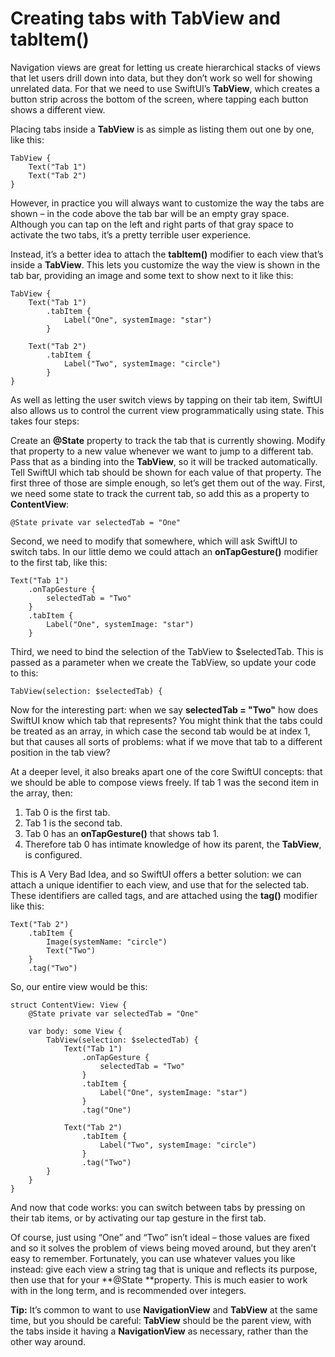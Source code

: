 # Creating tabs with TabView and tabItem()

Navigation views are great for letting us create hierarchical stacks of views that let users drill down into data, but they don’t work so well for showing unrelated data. For that we need to use SwiftUI’s **TabView**, which creates a button strip across the bottom of the screen, where tapping each button shows a different view.

Placing tabs inside a **TabView** is as simple as listing them out one by one, like this:
```
TabView {
    Text("Tab 1")
    Text("Tab 2")
}
```
However, in practice you will always want to customize the way the tabs are shown – in the code above the tab bar will be an empty gray space. Although you can tap on the left and right parts of that gray space to activate the two tabs, it’s a pretty terrible user experience.

Instead, it’s a better idea to attach the **tabItem()** modifier to each view that’s inside a **TabView**. This lets you customize the way the view is shown in the tab bar, providing an image and some text to show next to it like this:
```
TabView {
    Text("Tab 1")
        .tabItem {
            Label("One", systemImage: "star")
        }

    Text("Tab 2")
        .tabItem {
            Label("Two", systemImage: "circle")
        }
}
```
As well as letting the user switch views by tapping on their tab item, SwiftUI also allows us to control the current view programmatically using state. This takes four steps:

Create an **@State** property to track the tab that is currently showing.
Modify that property to a new value whenever we want to jump to a different tab.
Pass that as a binding into the **TabView**, so it will be tracked automatically.
Tell SwiftUI which tab should be shown for each value of that property.
The first three of those are simple enough, so let’s get them out of the way. First, we need some state to track the current tab, so add this as a property to **ContentView**:
```
@State private var selectedTab = "One"
```
Second, we need to modify that somewhere, which will ask SwiftUI to switch tabs. In our little demo we could attach an **onTapGesture()** modifier to the first tab, like this:
```
Text("Tab 1")
    .onTapGesture {
        selectedTab = "Two"
    }
    .tabItem {
        Label("One", systemImage: "star")
    }
```
Third, we need to bind the selection of the TabView to $selectedTab. This is passed as a parameter when we create the TabView, so update your code to this:
```
TabView(selection: $selectedTab) {
```    
Now for the interesting part: when we say **selectedTab = "Two"** how does SwiftUI know which tab that represents? You might think that the tabs could be treated as an array, in which case the second tab would be at index 1, but that causes all sorts of problems: what if we move that tab to a different position in the tab view?

At a deeper level, it also breaks apart one of the core SwiftUI concepts: that we should be able to compose views freely. If tab 1 was the second item in the array, then:

1. Tab 0 is the first tab.
2. Tab 1 is the second tab.
3. Tab 0 has an **onTapGesture()** that shows tab 1.
4. Therefore tab 0 has intimate knowledge of how its parent, the **TabView**, is configured.

This is A Very Bad Idea, and so SwiftUI offers a better solution: we can attach a unique identifier to each view, and use that for the selected tab. These identifiers are called tags, and are attached using the **tag()** modifier like this:
```
Text("Tab 2")
    .tabItem {
        Image(systemName: "circle")
        Text("Two")
    }
    .tag("Two")
```   
So, our entire view would be this:
```
struct ContentView: View {
    @State private var selectedTab = "One"

    var body: some View {
        TabView(selection: $selectedTab) {
            Text("Tab 1")
                .onTapGesture {
                    selectedTab = "Two"
                }
                .tabItem {
                    Label("One", systemImage: "star")
                }
                .tag("One")

            Text("Tab 2")
                .tabItem {
                    Label("Two", systemImage: "circle")
                }
                .tag("Two")
        }
    }
}
```
And now that code works: you can switch between tabs by pressing on their tab items, or by activating our tap gesture in the first tab.

Of course, just using “One” and “Two” isn’t ideal – those values are fixed and so it solves the problem of views being moved around, but they aren’t easy to remember. Fortunately, you can use whatever values you like instead: give each view a string tag that is unique and reflects its purpose, then use that for your **@State **property. This is much easier to work with in the long term, and is recommended over integers.

**Tip:** It’s common to want to use **NavigationView** and **TabView** at the same time, but you should be careful: **TabView** should be the parent view, with the tabs inside it having a **NavigationView** as necessary, rather than the other way around.